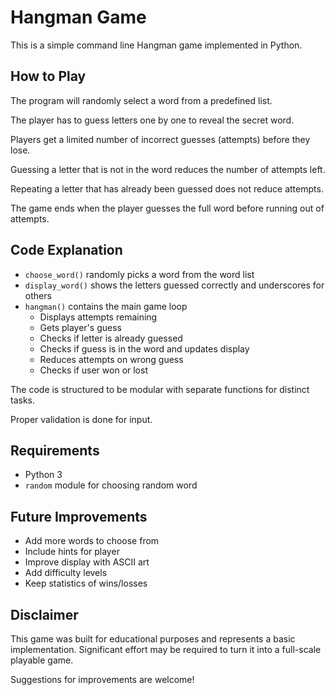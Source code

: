 # Hangman Game

This is a simple command line Hangman game implemented in Python.

## How to Play

The program will randomly select a word from a predefined list. 

The player has to guess letters one by one to reveal the secret word.

Players get a limited number of incorrect guesses (attempts) before they lose.

Guessing a letter that is not in the word reduces the number of attempts left. 

Repeating a letter that has already been guessed does not reduce attempts.

The game ends when the player guesses the full word before running out of attempts.

## Code Explanation

- `choose_word()` randomly picks a word from the word list
- `display_word()` shows the letters guessed correctly and underscores for others  
- `hangman()` contains the main game loop
  - Displays attempts remaining
  - Gets player's guess
  - Checks if letter is already guessed
  - Checks if guess is in the word and updates display
  - Reduces attempts on wrong guess
  - Checks if user won or lost

The code is structured to be modular with separate functions for distinct tasks.

Proper validation is done for input.

## Requirements

- Python 3
- `random` module for choosing random word

## Future Improvements

- Add more words to choose from 
- Include hints for player
- Improve display with ASCII art
- Add difficulty levels
- Keep statistics of wins/losses

## Disclaimer

This game was built for educational purposes and represents a basic implementation. Significant effort may be required to turn it into a full-scale playable game. 

Suggestions for improvements are welcome!
